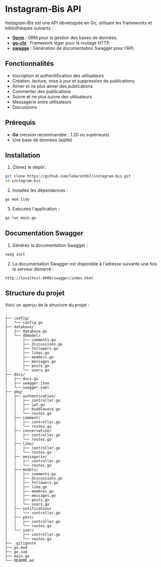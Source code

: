 
# Instagram-Bis API

Instagram-Bis est une API développée en Go, utilisant les frameworks et bibliothèques suivants :

- **[Gorm](https://gorm.io/)** : ORM pour la gestion des bases de données.
- **[go-chi](https://github.com/go-chi/chi)** : Framework léger pour le routage HTTP.
- **[swaggo](https://github.com/swaggo/swag)** : Génération de documentation Swagger pour l'API.

## Fonctionnalités

- Inscription et authentification des utilisateurs
- Création, lecture, mise à jour et suppression de publications
- Aimer et ne plus aimer des publications
- Commenter des publications
- Suivre et ne plus suivre des utilisateurs
- Messagerie entre utilisateurs
- Discussions

## Prérequis

- **Go** (version recommandée : 1.20 ou supérieure)
- Une base de données (sqlite)

## Installation

1. Clonez le dépôt :

```bash
git clone https://github.com/lebaron567/instagram-bis.git
cd instagram-bis
```

2. Installez les dépendances :

```bash
go mod tidy
```


3. Exécutez l'application :

```bash
go run main.go
```

## Documentation Swagger

1. Générez la documentation Swagger :

```bash
swag init
```

2. La documentation Swagger est disponible à l'adresse suivante une fois le serveur démarré :

```
http://localhost:8080/swagger/index.html
```

## Structure du projet

Voici un aperçu de la structure du projet :

```
.
├── config/
│   └── config.go
├── database/
│   ├── database.go
│   └── dbmodel/
│       ├── comments.go
│       ├── discussions.go
│       ├── followers.go
│       ├── likes.go
│       ├── members.go
│       ├── messages.go
│       ├── posts.go
│       └── users.go
├── docs/
│   ├── docs.go
│   ├── swagger.json
│   └── swagger.yaml
├── pkg/
│   ├── authentication/
│   │   ├── controller.go
│   │   ├── jwt.go
│   │   ├── middleware.go
│   │   └── routes.go
│   ├── comment/
│   │   ├── controller.go
│   │   └── routes.go
│   ├── conversation/
│   │   ├── controller.go
│   │   └── routes.go
│   ├── like/
│   │   ├── controller.go
│   │   └── routes.go
│   ├── messagerie/
│   │   ├── controller.go
│   │   └── routes.go
│   ├── models/
│   │   ├── comments.go
│   │   ├── discussions.go
│   │   ├── followers.go
│   │   ├── like.go
│   │   ├── membres.go
│   │   ├── messages.go
│   │   ├── posts.go
│   │   └── users.go
│   ├── notification/
│   │   └── controller.go
│   ├── post/
│   │   ├── controller.go
│   │   └── routes.go
│   └── user/
│       ├── controller.go
│       └── routes.go
├── .gitignore
├── go.mod
├── go.sum
├── main.go
└── README.md
```



